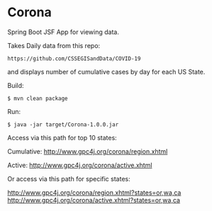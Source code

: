 # Corona

Spring Boot JSF App for viewing data.  

Takes Daily data from this repo:

    https://github.com/CSSEGISandData/COVID-19

and displays number of cumulative cases by day for each US State.

Build:

    $ mvn clean package

Run:

    $ java -jar target/Corona-1.0.0.jar

Access via this path for top 10 states:

Cumulative: http://www.gpc4j.org/corona/region.xhtml

Active: http://www.gpc4j.org/corona/active.xhtml

Or access via this path for specific states:

   http://www.gpc4j.org/corona/region.xhtml?states=or,wa,ca
   http://www.gpc4j.org/corona/active.xhtml?states=or,wa,ca


